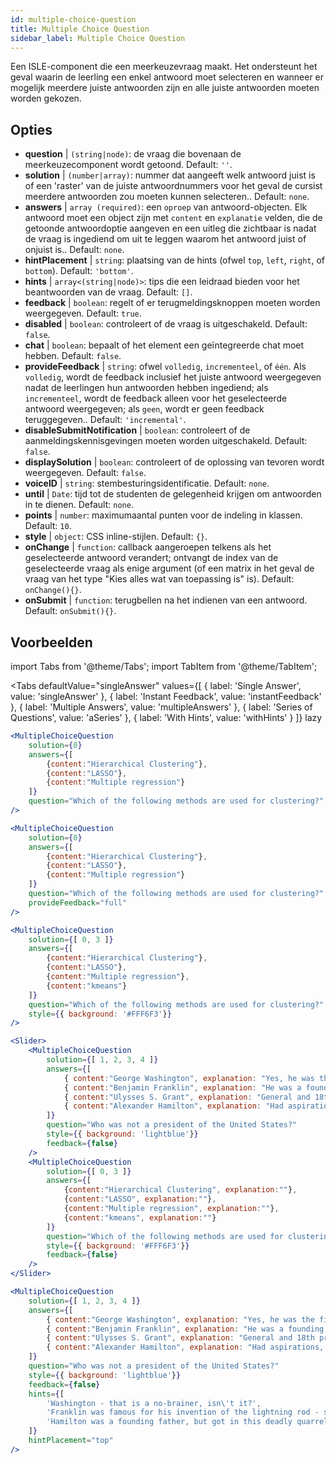```yaml
---
id: multiple-choice-question 
title: Multiple Choice Question
sidebar_label: Multiple Choice Question
---
```


Een ISLE-component die een meerkeuzevraag maakt. Het ondersteunt het geval waarin de leerling een enkel antwoord moet selecteren en wanneer er mogelijk meerdere juiste antwoorden zijn en alle juiste antwoorden moeten worden gekozen.

## Opties

* __question__ | `(string|node)`: de vraag die bovenaan de meerkeuzecomponent wordt getoond. Default: `''`.
* __solution__ | `(number|array)`: nummer dat aangeeft welk antwoord juist is of een 'raster' van de juiste antwoordnummers voor het geval de cursist meerdere antwoorden zou moeten kunnen selecteren.. Default: `none`.
* __answers__ | `array (required)`: een `oproep` van antwoord-objecten. Elk antwoord moet een object zijn met `content` en `explanatie` velden, die de getoonde antwoordoptie aangeven en een uitleg die zichtbaar is nadat de vraag is ingediend om uit te leggen waarom het antwoord juist of onjuist is.. Default: `none`.
* __hintPlacement__ | `string`: plaatsing van de hints (ofwel `top`, `left`, `right`, of `bottom`). Default: `'bottom'`.
* __hints__ | `array<(string|node)>`: tips die een leidraad bieden voor het beantwoorden van de vraag. Default: `[]`.
* __feedback__ | `boolean`: regelt of er terugmeldingsknoppen moeten worden weergegeven. Default: `true`.
* __disabled__ | `boolean`: controleert of de vraag is uitgeschakeld. Default: `false`.
* __chat__ | `boolean`: bepaalt of het element een geïntegreerde chat moet hebben. Default: `false`.
* __provideFeedback__ | `string`: ofwel `volledig`, `incrementeel`, of `één`. Als `volledig`, wordt de feedback inclusief het juiste antwoord weergegeven nadat de leerlingen hun antwoorden hebben ingediend; als `incrementeel`, wordt de feedback alleen voor het geselecteerde antwoord weergegeven; als `geen`, wordt er geen feedback teruggegeven.. Default: `'incremental'`.
* __disableSubmitNotification__ | `boolean`: controleert of de aanmeldingskennisgevingen moeten worden uitgeschakeld. Default: `false`.
* __displaySolution__ | `boolean`: controleert of de oplossing van tevoren wordt weergegeven. Default: `false`.
* __voiceID__ | `string`: stembesturingsidentificatie. Default: `none`.
* __until__ | `Date`: tijd tot de studenten de gelegenheid krijgen om antwoorden in te dienen. Default: `none`.
* __points__ | `number`: maximumaantal punten voor de indeling in klassen. Default: `10`.
* __style__ | `object`: CSS inline-stijlen. Default: `{}`.
* __onChange__ | `function`: callback aangeroepen telkens als het geselecteerde antwoord verandert; ontvangt de index van de geselecteerde vraag als enige argument (of een matrix in het geval de vraag van het type "Kies alles wat van toepassing is" is). Default: `onChange(){}`.
* __onSubmit__ | `function`: terugbellen na het indienen van een antwoord. Default: `onSubmit(){}`.


## Voorbeelden

import Tabs from '@theme/Tabs';
import TabItem from '@theme/TabItem';

<Tabs
    defaultValue="singleAnswer"
    values={[
        { label: 'Single Answer', value: 'singleAnswer' },
        { label: 'Instant Feedback', value: 'instantFeedback' },
        { label: 'Multiple Answers', value: 'multipleAnswers' },
        { label: 'Series of Questions', value: 'aSeries' },
        { label: 'With Hints', value: 'withHints' }
    ]}
    lazy
>

<TabItem value="singleAnswer">

```jsx live
<MultipleChoiceQuestion
    solution={0}
    answers={[
        {content:"Hierarchical Clustering"},
        {content:"LASSO"},
        {content:"Multiple regression"}
    ]}
    question="Which of the following methods are used for clustering?"
/>
```

</TabItem>

<TabItem value="instantFeedback">

```jsx live
<MultipleChoiceQuestion
    solution={0}
    answers={[
        {content:"Hierarchical Clustering"},
        {content:"LASSO"},
        {content:"Multiple regression"}
    ]}
    question="Which of the following methods are used for clustering?"
    provideFeedback="full"
/>
```

</TabItem>

<TabItem value="multipleAnswers">

```jsx live
<MultipleChoiceQuestion
    solution={[ 0, 3 ]}
    answers={[
        {content:"Hierarchical Clustering"},
        {content:"LASSO"},
        {content:"Multiple regression"},
        {content:"kmeans"}
    ]}
    question="Which of the following methods are used for clustering?"
    style={{ background: '#FFF6F3'}}
/>
```

</TabItem>

<TabItem value="aSeries">

```jsx live
<Slider>
    <MultipleChoiceQuestion
        solution={[ 1, 2, 3, 4 ]}
        answers={[
            { content:"George Washington", explanation: "Yes, he was the first president." },
            { content:"Benjamin Franklin", explanation: "He was a founding father."},
            { content:"Ulysses S. Grant", explanation: "General and 18th president." },
            { content:"Alexander Hamilton", explanation: "Had aspirations, but died in a duel." }
        ]}
        question="Who was not a president of the United States?"
        style={{ background: 'lightblue'}}
        feedback={false}
    />
    <MultipleChoiceQuestion
        solution={[ 0, 3 ]}
        answers={[
            {content:"Hierarchical Clustering", explanation:""},
            {content:"LASSO", explanation:""},
            {content:"Multiple regression", explanation:""},
            {content:"kmeans", explanation:""}
        ]}
        question="Which of the following methods are used for clustering?"
        style={{ background: '#FFF6F3'}}
        feedback={false}
    />
</Slider>
```

</TabItem>

<TabItem value="withHints">

```jsx live
<MultipleChoiceQuestion
    solution={[ 1, 2, 3, 4 ]}
    answers={[
        { content:"George Washington", explanation: "Yes, he was the first president." },
        { content:"Benjamin Franklin", explanation: "He was a founding father."},
        { content:"Ulysses S. Grant", explanation: "General and 18th president." },
        { content:"Alexander Hamilton", explanation: "Had aspirations, but died in a duel." }
    ]}
    question="Who was not a president of the United States?"
    style={{ background: 'lightblue'}}
    feedback={false}
    hints={[
        'Washington - that is a no-brainer, isn\'t it?',
        'Franklin was famous for his invention of the lightning rod - so why become more?',
        'Hamilton was a founding father, but got in this deadly quarrel with Aaron Burr.',
    ]}
    hintPlacement="top"
/>
```

</TabItem>

</Tabs>
